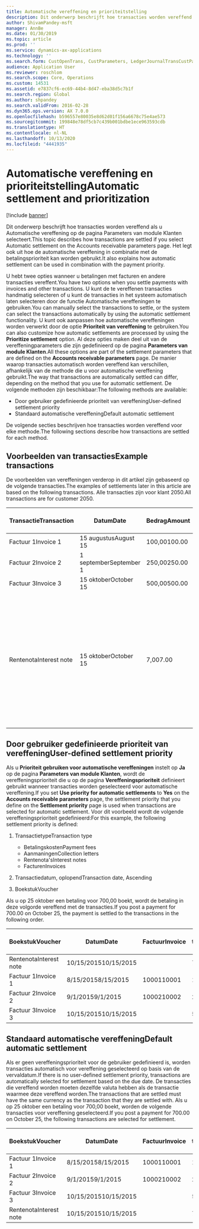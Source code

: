 ```yaml
---
title: Automatische vereffening en prioriteitstelling
description: Dit onderwerp beschrijft hoe transacties worden vereffend als u Automatische vereffening op de pagina Parameters van module Klanten selecteert. Het legt ook uit hoe de automatische vereffening in combinatie met de betalingsprioriteit kan worden gebruikt.
author: ShivamPandey-msft
manager: AnnBe
ms.date: 01/30/2019
ms.topic: article
ms.prod: ''
ms.service: dynamics-ax-applications
ms.technology: ''
ms.search.form: CustOpenTrans, CustParameters, LedgerJournalTransCustPaym
audience: Application User
ms.reviewer: roschlom
ms.search.scope: Core, Operations
ms.custom: 14531
ms.assetid: e7837cf6-ec69-44b4-8d47-eba38d5c7b1f
ms.search.region: Global
ms.author: shpandey
ms.search.validFrom: 2016-02-28
ms.dyn365.ops.version: AX 7.0.0
ms.openlocfilehash: b596557e80035e8d62d01f156a6678c75e4ae573
ms.sourcegitcommit: 199848e78df5cb7c439b001bdbe1ece963593cdb
ms.translationtype: HT
ms.contentlocale: nl-NL
ms.lasthandoff: 10/13/2020
ms.locfileid: "4441935"
---
```

# <a name="automatic-settlement-and-prioritization"></a><span data-ttu-id="3cd6f-104">Automatische vereffening en prioriteitstelling</span><span class="sxs-lookup"><span data-stu-id="3cd6f-104">Automatic settlement and prioritization</span></span>

[!include [banner](../includes/banner.md)]

<span data-ttu-id="3cd6f-105">Dit onderwerp beschrijft hoe transacties worden vereffend als u Automatische vereffening op de pagina Parameters van module Klanten selecteert.</span><span class="sxs-lookup"><span data-stu-id="3cd6f-105">This topic describes how transactions are settled if you select Automatic settlement on the Accounts receivable parameters page.</span></span> <span data-ttu-id="3cd6f-106">Het legt ook uit hoe de automatische vereffening in combinatie met de betalingsprioriteit kan worden gebruikt.</span><span class="sxs-lookup"><span data-stu-id="3cd6f-106">It also explains how automatic settlement can be used in combination with the payment priority.</span></span>

<span data-ttu-id="3cd6f-107">U hebt twee opties wanneer u betalingen met facturen en andere transacties vereffent.</span><span class="sxs-lookup"><span data-stu-id="3cd6f-107">You have two options when you settle payments with invoices and other transactions.</span></span> <span data-ttu-id="3cd6f-108">U kunt de te vereffenen transacties handmatig selecteren of u kunt de transacties in het systeem automatisch laten selecteren door de functie Automatische vereffeningen te gebruiken.</span><span class="sxs-lookup"><span data-stu-id="3cd6f-108">You can manually select the transactions to settle, or the system can select the transactions automatically by using the automatic settlement functionality.</span></span> <span data-ttu-id="3cd6f-109">U kunt ook aanpassen hoe automatische vereffeningen worden verwerkt door de optie **Prioriteit van vereffening** te gebruiken.</span><span class="sxs-lookup"><span data-stu-id="3cd6f-109">You can also customize how automatic settlements are processed by using the **Prioritize settlement** option.</span></span> <span data-ttu-id="3cd6f-110">Al deze opties maken deel uit van de vereffeningparameters die zijn gedefinieerd op de pagina **Parameters van module Klanten**.</span><span class="sxs-lookup"><span data-stu-id="3cd6f-110">All these options are part of the settlement parameters that are defined on the **Accounts receivable parameters** page.</span></span> <span data-ttu-id="3cd6f-111">De manier waarop transacties automatisch worden vereffend kan verschillen, afhankelijk van de methode die u voor automatische vereffening gebruikt.</span><span class="sxs-lookup"><span data-stu-id="3cd6f-111">The way that transactions are automatically settled can differ, depending on the method that you use for automatic settlement.</span></span> <span data-ttu-id="3cd6f-112">De volgende methoden zijn beschikbaar:</span><span class="sxs-lookup"><span data-stu-id="3cd6f-112">The following methods are available:</span></span>

-   <span data-ttu-id="3cd6f-113">Door gebruiker gedefinieerde prioriteit van vereffening</span><span class="sxs-lookup"><span data-stu-id="3cd6f-113">User-defined settlement priority</span></span>
-   <span data-ttu-id="3cd6f-114">Standaard automatische vereffening</span><span class="sxs-lookup"><span data-stu-id="3cd6f-114">Default automatic settlement</span></span>

<span data-ttu-id="3cd6f-115">De volgende secties beschrijven hoe transacties worden vereffend voor elke methode.</span><span class="sxs-lookup"><span data-stu-id="3cd6f-115">The following sections describe how transactions are settled for each method.</span></span>

## <a name="example-transactions"></a><span data-ttu-id="3cd6f-116">Voorbeelden van transacties</span><span class="sxs-lookup"><span data-stu-id="3cd6f-116">Example transactions</span></span>
<span data-ttu-id="3cd6f-117">De voorbeelden van vereffeningen verderop in dit artikel zijn gebaseerd op de volgende transacties.</span><span class="sxs-lookup"><span data-stu-id="3cd6f-117">The examples of settlements later in this article are based on the following transactions.</span></span> <span data-ttu-id="3cd6f-118">Alle transacties zijn voor klant 2050.</span><span class="sxs-lookup"><span data-stu-id="3cd6f-118">All transactions are for customer 2050.</span></span>

| <span data-ttu-id="3cd6f-119">Transactie</span><span class="sxs-lookup"><span data-stu-id="3cd6f-119">Transaction</span></span>   | <span data-ttu-id="3cd6f-120">Datum</span><span class="sxs-lookup"><span data-stu-id="3cd6f-120">Date</span></span>        | <span data-ttu-id="3cd6f-121">Bedrag</span><span class="sxs-lookup"><span data-stu-id="3cd6f-121">Amount</span></span> | <span data-ttu-id="3cd6f-122">Voorwaarden voor contantkorting</span><span class="sxs-lookup"><span data-stu-id="3cd6f-122">Cash discount terms</span></span> | <span data-ttu-id="3cd6f-123">Datum voor contantkorting</span><span class="sxs-lookup"><span data-stu-id="3cd6f-123">Cash discount date</span></span> | <span data-ttu-id="3cd6f-124">Opmerkingen</span><span class="sxs-lookup"><span data-stu-id="3cd6f-124">Comments</span></span>                                                                                                                                                                                      |
|---------------|-------------|--------|---------------------|--------------------|-----------------------------------------------------------------------------------------------------------------------------------------------------------------------------------------------|
| <span data-ttu-id="3cd6f-125">Factuur 1</span><span class="sxs-lookup"><span data-stu-id="3cd6f-125">Invoice 1</span></span>     | <span data-ttu-id="3cd6f-126">15 augustus</span><span class="sxs-lookup"><span data-stu-id="3cd6f-126">August 15</span></span>   | <span data-ttu-id="3cd6f-127">100,00</span><span class="sxs-lookup"><span data-stu-id="3cd6f-127">100.00</span></span> | <span data-ttu-id="3cd6f-128">2%14, netto 30</span><span class="sxs-lookup"><span data-stu-id="3cd6f-128">2%14, Net 30</span></span>        | <span data-ttu-id="3cd6f-129">29 augustus</span><span class="sxs-lookup"><span data-stu-id="3cd6f-129">August 29</span></span>          |                                                                                                                                                                                               |
| <span data-ttu-id="3cd6f-130">Factuur 2</span><span class="sxs-lookup"><span data-stu-id="3cd6f-130">Invoice 2</span></span>     | <span data-ttu-id="3cd6f-131">1 september</span><span class="sxs-lookup"><span data-stu-id="3cd6f-131">September 1</span></span> | <span data-ttu-id="3cd6f-132">250,00</span><span class="sxs-lookup"><span data-stu-id="3cd6f-132">250.00</span></span> | <span data-ttu-id="3cd6f-133">2%14, netto 30</span><span class="sxs-lookup"><span data-stu-id="3cd6f-133">2%14, Net 30</span></span>        | <span data-ttu-id="3cd6f-134">15 september</span><span class="sxs-lookup"><span data-stu-id="3cd6f-134">September 15</span></span>       |                                                                                                                                                                                               |
| <span data-ttu-id="3cd6f-135">Factuur 3</span><span class="sxs-lookup"><span data-stu-id="3cd6f-135">Invoice 3</span></span>     | <span data-ttu-id="3cd6f-136">15 oktober</span><span class="sxs-lookup"><span data-stu-id="3cd6f-136">October 15</span></span>  | <span data-ttu-id="3cd6f-137">500,00</span><span class="sxs-lookup"><span data-stu-id="3cd6f-137">500.00</span></span> | <span data-ttu-id="3cd6f-138">2% 14/Net 30</span><span class="sxs-lookup"><span data-stu-id="3cd6f-138">2% 14/Net 30</span></span>        | <span data-ttu-id="3cd6f-139">29 oktober</span><span class="sxs-lookup"><span data-stu-id="3cd6f-139">October 29</span></span>         |                                                                                                                                                                                               |
| <span data-ttu-id="3cd6f-140">Rentenota</span><span class="sxs-lookup"><span data-stu-id="3cd6f-140">Interest note</span></span> | <span data-ttu-id="3cd6f-141">15 oktober</span><span class="sxs-lookup"><span data-stu-id="3cd6f-141">October 15</span></span>  | <span data-ttu-id="3cd6f-142">7,00</span><span class="sxs-lookup"><span data-stu-id="3cd6f-142">7.00</span></span>   |                     |                    | <span data-ttu-id="3cd6f-143">Deze rentenota is voor factuur 1 en factuur 2.</span><span class="sxs-lookup"><span data-stu-id="3cd6f-143">This interest note is for invoice 1 and invoice 2.</span></span> <span data-ttu-id="3cd6f-144">Het bedrag wordt berekend als rente van 2 procent op bedragen van meer dan 30 dagen na de vervaldatum.</span><span class="sxs-lookup"><span data-stu-id="3cd6f-144">The amount is calculated as 2-percent interest on amounts that are 30 or more days past due.</span></span> <span data-ttu-id="3cd6f-145">Bijvoorbeeld: 0,02 × (100,00 + 250,00) = 7,00.</span><span class="sxs-lookup"><span data-stu-id="3cd6f-145">For example, 0.02 × (100.00 + 250.00) = 7.00.</span></span> |

## <a name="user-defined-settlement-priority"></a><span data-ttu-id="3cd6f-146">Door gebruiker gedefinieerde prioriteit van vereffening</span><span class="sxs-lookup"><span data-stu-id="3cd6f-146">User-defined settlement priority</span></span>
<span data-ttu-id="3cd6f-147">Als u **Prioriteit gebruiken voor automatische vereffeningen** instelt op **Ja** op de pagina **Parameters van module Klanten**, wordt de vereffeningsprioriteit die u op de pagina **Vereffeningsprioriteit** definieert gebruikt wanneer transacties worden geselecteerd voor automatische vereffening.</span><span class="sxs-lookup"><span data-stu-id="3cd6f-147">If you set **Use priority for automatic settlements** to **Yes** on the **Accounts receivable parameters** page, the settlement priority that you define on the **Settlement priority** page is used when transactions are selected for automatic settlement.</span></span> <span data-ttu-id="3cd6f-148">Voor dit voorbeeld wordt de volgende vereffeningsprioriteit gedefinieerd:</span><span class="sxs-lookup"><span data-stu-id="3cd6f-148">For this example, the following settlement priority is defined:</span></span>

1.  <span data-ttu-id="3cd6f-149">Transactietype</span><span class="sxs-lookup"><span data-stu-id="3cd6f-149">Transaction type</span></span>
    -   <span data-ttu-id="3cd6f-150">Betalingskosten</span><span class="sxs-lookup"><span data-stu-id="3cd6f-150">Payment fees</span></span>
    -   <span data-ttu-id="3cd6f-151">Aanmaningen</span><span class="sxs-lookup"><span data-stu-id="3cd6f-151">Collection letters</span></span>
    -   <span data-ttu-id="3cd6f-152">Rentenota's</span><span class="sxs-lookup"><span data-stu-id="3cd6f-152">Interest notes</span></span>
    -   <span data-ttu-id="3cd6f-153">Facturen</span><span class="sxs-lookup"><span data-stu-id="3cd6f-153">Invoices</span></span>

2.  <span data-ttu-id="3cd6f-154">Transactiedatum, oplopend</span><span class="sxs-lookup"><span data-stu-id="3cd6f-154">Transaction date, Ascending</span></span>
3.  <span data-ttu-id="3cd6f-155">Boekstuk</span><span class="sxs-lookup"><span data-stu-id="3cd6f-155">Voucher</span></span>

<span data-ttu-id="3cd6f-156">Als u op 25 oktober een betaling voor 700,00 boekt, wordt de betaling in deze volgorde vereffend met de transacties.</span><span class="sxs-lookup"><span data-stu-id="3cd6f-156">If you post a payment for 700.00 on October 25, the payment is settled to the transactions in the following order.</span></span>

| <span data-ttu-id="3cd6f-157">Boekstuk</span><span class="sxs-lookup"><span data-stu-id="3cd6f-157">Voucher</span></span>       | <span data-ttu-id="3cd6f-158">Datum</span><span class="sxs-lookup"><span data-stu-id="3cd6f-158">Date</span></span>       | <span data-ttu-id="3cd6f-159">Factuur</span><span class="sxs-lookup"><span data-stu-id="3cd6f-159">Invoice</span></span> | <span data-ttu-id="3cd6f-160">Bedrag in transactievaluta</span><span class="sxs-lookup"><span data-stu-id="3cd6f-160">Amount in transaction currency</span></span> | <span data-ttu-id="3cd6f-161">Bedrag om te vereffenen</span><span class="sxs-lookup"><span data-stu-id="3cd6f-161">Amount to settle</span></span> | <span data-ttu-id="3cd6f-162">Saldo</span><span class="sxs-lookup"><span data-stu-id="3cd6f-162">Balance</span></span> | <span data-ttu-id="3cd6f-163">Valuta</span><span class="sxs-lookup"><span data-stu-id="3cd6f-163">Currency</span></span> |
|---------------|------------|---------|--------------------------------|------------------|---------|----------|
| <span data-ttu-id="3cd6f-164">Rentenota</span><span class="sxs-lookup"><span data-stu-id="3cd6f-164">Interest note</span></span> | <span data-ttu-id="3cd6f-165">10/15/2015</span><span class="sxs-lookup"><span data-stu-id="3cd6f-165">10/15/2015</span></span> |         | <span data-ttu-id="3cd6f-166">7,00</span><span class="sxs-lookup"><span data-stu-id="3cd6f-166">7.00</span></span>                           | <span data-ttu-id="3cd6f-167">7,00</span><span class="sxs-lookup"><span data-stu-id="3cd6f-167">7.00</span></span>             | <span data-ttu-id="3cd6f-168">0,00</span><span class="sxs-lookup"><span data-stu-id="3cd6f-168">0.00</span></span>    | <span data-ttu-id="3cd6f-169">USD</span><span class="sxs-lookup"><span data-stu-id="3cd6f-169">USD</span></span>      |
| <span data-ttu-id="3cd6f-170">Factuur 1</span><span class="sxs-lookup"><span data-stu-id="3cd6f-170">Invoice 1</span></span>     | <span data-ttu-id="3cd6f-171">8/15/2015</span><span class="sxs-lookup"><span data-stu-id="3cd6f-171">8/15/2015</span></span>  | <span data-ttu-id="3cd6f-172">10001</span><span class="sxs-lookup"><span data-stu-id="3cd6f-172">10001</span></span>   | <span data-ttu-id="3cd6f-173">100,00</span><span class="sxs-lookup"><span data-stu-id="3cd6f-173">100.00</span></span>                         | <span data-ttu-id="3cd6f-174">100,00</span><span class="sxs-lookup"><span data-stu-id="3cd6f-174">100.00</span></span>           | <span data-ttu-id="3cd6f-175">0,00</span><span class="sxs-lookup"><span data-stu-id="3cd6f-175">0.00</span></span>    | <span data-ttu-id="3cd6f-176">USD</span><span class="sxs-lookup"><span data-stu-id="3cd6f-176">USD</span></span>      |
| <span data-ttu-id="3cd6f-177">Factuur 2</span><span class="sxs-lookup"><span data-stu-id="3cd6f-177">Invoice 2</span></span>     | <span data-ttu-id="3cd6f-178">9/1/2015</span><span class="sxs-lookup"><span data-stu-id="3cd6f-178">9/1/2015</span></span>   | <span data-ttu-id="3cd6f-179">10002</span><span class="sxs-lookup"><span data-stu-id="3cd6f-179">10002</span></span>   | <span data-ttu-id="3cd6f-180">250,00</span><span class="sxs-lookup"><span data-stu-id="3cd6f-180">250.00</span></span>                         | <span data-ttu-id="3cd6f-181">250,00</span><span class="sxs-lookup"><span data-stu-id="3cd6f-181">250.00</span></span>           | <span data-ttu-id="3cd6f-182">0,00</span><span class="sxs-lookup"><span data-stu-id="3cd6f-182">0.00</span></span>    | <span data-ttu-id="3cd6f-183">USD</span><span class="sxs-lookup"><span data-stu-id="3cd6f-183">USD</span></span>      |
| <span data-ttu-id="3cd6f-184">Factuur 3</span><span class="sxs-lookup"><span data-stu-id="3cd6f-184">Invoice 3</span></span>     | <span data-ttu-id="3cd6f-185">10/15/2015</span><span class="sxs-lookup"><span data-stu-id="3cd6f-185">10/15/2015</span></span> |         | <span data-ttu-id="3cd6f-186">500,00</span><span class="sxs-lookup"><span data-stu-id="3cd6f-186">500.00</span></span>                         | <span data-ttu-id="3cd6f-187">343,00</span><span class="sxs-lookup"><span data-stu-id="3cd6f-187">343.00</span></span>           | <span data-ttu-id="3cd6f-188">157,00</span><span class="sxs-lookup"><span data-stu-id="3cd6f-188">157.00</span></span>  | <span data-ttu-id="3cd6f-189">USD</span><span class="sxs-lookup"><span data-stu-id="3cd6f-189">USD</span></span>      |

## <a name="default-automatic-settlement"></a><span data-ttu-id="3cd6f-190">Standaard automatische vereffening</span><span class="sxs-lookup"><span data-stu-id="3cd6f-190">Default automatic settlement</span></span>
<span data-ttu-id="3cd6f-191">Als er geen vereffeningsprioriteit voor de gebruiker gedefinieerd is, worden transacties automatisch voor vereffening geselecteerd op basis van de vervaldatum.</span><span class="sxs-lookup"><span data-stu-id="3cd6f-191">If there is no user-defined settlement priority, transactions are automatically selected for settlement based on the due date.</span></span> <span data-ttu-id="3cd6f-192">De transacties die vereffend worden moeten dezelfde valuta hebben als de transactie waarmee deze vereffend worden.</span><span class="sxs-lookup"><span data-stu-id="3cd6f-192">The transactions that are settled must have the same currency as the transaction that they are settled with.</span></span> <span data-ttu-id="3cd6f-193">Als u op 25 oktober een betaling voor 700,00 boekt, worden de volgende transacties voor vereffening geselecteerd.</span><span class="sxs-lookup"><span data-stu-id="3cd6f-193">If you post a payment for 700.00 on October 25, the following transactions are selected for settlement.</span></span>

| <span data-ttu-id="3cd6f-194">Boekstuk</span><span class="sxs-lookup"><span data-stu-id="3cd6f-194">Voucher</span></span>       | <span data-ttu-id="3cd6f-195">Datum</span><span class="sxs-lookup"><span data-stu-id="3cd6f-195">Date</span></span>       | <span data-ttu-id="3cd6f-196">Factuur</span><span class="sxs-lookup"><span data-stu-id="3cd6f-196">Invoice</span></span> | <span data-ttu-id="3cd6f-197">Bedrag in transactievaluta</span><span class="sxs-lookup"><span data-stu-id="3cd6f-197">Amount in transaction currency</span></span> | <span data-ttu-id="3cd6f-198">Bedrag om te vereffenen</span><span class="sxs-lookup"><span data-stu-id="3cd6f-198">Amount to settle</span></span> | <span data-ttu-id="3cd6f-199">Saldo</span><span class="sxs-lookup"><span data-stu-id="3cd6f-199">Balance</span></span> | <span data-ttu-id="3cd6f-200">Valuta</span><span class="sxs-lookup"><span data-stu-id="3cd6f-200">Currency</span></span> |
|---------------|------------|---------|--------------------------------|------------------|---------|----------|
| <span data-ttu-id="3cd6f-201">Factuur 1</span><span class="sxs-lookup"><span data-stu-id="3cd6f-201">Invoice 1</span></span>     | <span data-ttu-id="3cd6f-202">8/15/2015</span><span class="sxs-lookup"><span data-stu-id="3cd6f-202">8/15/2015</span></span>  | <span data-ttu-id="3cd6f-203">10001</span><span class="sxs-lookup"><span data-stu-id="3cd6f-203">10001</span></span>   | <span data-ttu-id="3cd6f-204">100,00</span><span class="sxs-lookup"><span data-stu-id="3cd6f-204">100.00</span></span>                         | <span data-ttu-id="3cd6f-205">100,00</span><span class="sxs-lookup"><span data-stu-id="3cd6f-205">100.00</span></span>           | <span data-ttu-id="3cd6f-206">0,00</span><span class="sxs-lookup"><span data-stu-id="3cd6f-206">0.00</span></span>    | <span data-ttu-id="3cd6f-207">USD</span><span class="sxs-lookup"><span data-stu-id="3cd6f-207">USD</span></span>      |
| <span data-ttu-id="3cd6f-208">Factuur 2</span><span class="sxs-lookup"><span data-stu-id="3cd6f-208">Invoice 2</span></span>     | <span data-ttu-id="3cd6f-209">9/1/2015</span><span class="sxs-lookup"><span data-stu-id="3cd6f-209">9/1/2015</span></span>   | <span data-ttu-id="3cd6f-210">10002</span><span class="sxs-lookup"><span data-stu-id="3cd6f-210">10002</span></span>   | <span data-ttu-id="3cd6f-211">250,00</span><span class="sxs-lookup"><span data-stu-id="3cd6f-211">250.00</span></span>                         | <span data-ttu-id="3cd6f-212">250,00</span><span class="sxs-lookup"><span data-stu-id="3cd6f-212">250.00</span></span>           | <span data-ttu-id="3cd6f-213">0,00</span><span class="sxs-lookup"><span data-stu-id="3cd6f-213">0.00</span></span>    | <span data-ttu-id="3cd6f-214">USD</span><span class="sxs-lookup"><span data-stu-id="3cd6f-214">USD</span></span>      |
| <span data-ttu-id="3cd6f-215">Factuur 3</span><span class="sxs-lookup"><span data-stu-id="3cd6f-215">Invoice 3</span></span>     | <span data-ttu-id="3cd6f-216">10/15/2015</span><span class="sxs-lookup"><span data-stu-id="3cd6f-216">10/15/2015</span></span> |         | <span data-ttu-id="3cd6f-217">500.00</span><span class="sxs-lookup"><span data-stu-id="3cd6f-217">500.00</span></span>                         | <span data-ttu-id="3cd6f-218">350.00</span><span class="sxs-lookup"><span data-stu-id="3cd6f-218">350.00</span></span>           | <span data-ttu-id="3cd6f-219">150.00</span><span class="sxs-lookup"><span data-stu-id="3cd6f-219">150.00</span></span>  | <span data-ttu-id="3cd6f-220">EUR</span><span class="sxs-lookup"><span data-stu-id="3cd6f-220">USD</span></span>      |
| <span data-ttu-id="3cd6f-221">Rentenota</span><span class="sxs-lookup"><span data-stu-id="3cd6f-221">Interest note</span></span> | <span data-ttu-id="3cd6f-222">10/15/2015</span><span class="sxs-lookup"><span data-stu-id="3cd6f-222">10/15/2015</span></span> |         | <span data-ttu-id="3cd6f-223">7.00</span><span class="sxs-lookup"><span data-stu-id="3cd6f-223">7.00</span></span>                           | <span data-ttu-id="3cd6f-224">0,00</span><span class="sxs-lookup"><span data-stu-id="3cd6f-224">0.00</span></span>             | <span data-ttu-id="3cd6f-225">7.00</span><span class="sxs-lookup"><span data-stu-id="3cd6f-225">7.00</span></span>    | <span data-ttu-id="3cd6f-226">EUR</span><span class="sxs-lookup"><span data-stu-id="3cd6f-226">USD</span></span>      |





